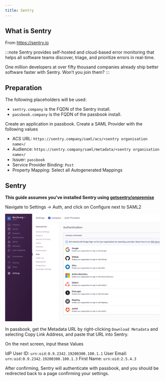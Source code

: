 ```yaml
---
title: Sentry
---
```


## What is Sentry

From https://sentry.io

:::note
Sentry provides self-hosted and cloud-based error monitoring that helps all software
teams discover, triage, and prioritize errors in real-time.

One million developers at over fifty thousand companies already ship
better software faster with Sentry. Won’t you join them?
:::

## Preparation

The following placeholders will be used:

-   `sentry.company` is the FQDN of the Sentry install.
-   `passbook.company` is the FQDN of the passbook install.

Create an application in passbook. Create a SAML Provider with the following values

-   ACS URL: `https://sentry.company/saml/acs/<sentry organisation name>/`
-   Audience: `https://sentry.company/saml/metadata/<sentry organisation name>/`
-   Issuer: `passbook`
-   Service Provider Binding: `Post`
-   Property Mapping: Select all Autogenerated Mappings

## Sentry

**This guide assumes you've installed Sentry using [getsentry/onpremise](https://github.com/getsentry/onpremise)**

Navigate to Settings -> Auth, and click on Configure next to SAML2

![](./auth.png)

In passbook, get the Metadata URL by right-clicking `Download Metadata` and selecting Copy Link Address, and paste that URL into Sentry.

On the next screen, input these Values

IdP User ID: `urn:oid:0.9.2342.19200300.100.1.1`
User Email: `urn:oid:0.9.2342.19200300.100.1.3`
First Name: `urn:oid:2.5.4.3`

After confirming, Sentry will authenticate with passbook, and you should be redirected back to a page confirming your settings.
